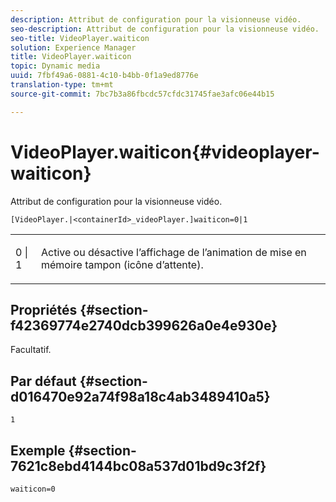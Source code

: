 ```yaml
---
description: Attribut de configuration pour la visionneuse vidéo.
seo-description: Attribut de configuration pour la visionneuse vidéo.
seo-title: VideoPlayer.waiticon
solution: Experience Manager
title: VideoPlayer.waiticon
topic: Dynamic media
uuid: 7fbf49a6-0881-4c10-b4bb-0f1a9ed8776e
translation-type: tm+mt
source-git-commit: 7bc7b3a86fbcdc57cfdc31745fae3afc06e44b15

---
```



# VideoPlayer.waiticon{#videoplayer-waiticon}

Attribut de configuration pour la visionneuse vidéo.

`[VideoPlayer.|<containerId>_videoPlayer.]waiticon=0|1`

<table id="table_C616483932C2482CA9794DDD7313FD7C"> 
 <tbody> 
  <tr> 
   <td colname="col1"> <p> <span class="codeph"> 0 | 1</span> </p> </td> 
   <td colname="col2"> <p> Active ou désactive l’affichage de l’animation de mise en mémoire tampon (icône d’attente). </p> </td> 
  </tr> 
 </tbody> 
</table>

## Propriétés {#section-f42369774e2740dcb399626a0e4e930e}

Facultatif.

## Par défaut {#section-d016470e92a74f98a18c4ab3489410a5}

`1`

## Exemple {#section-7621c8ebd4144bc08a537d01bd9c3f2f}

```
waiticon=0
```

